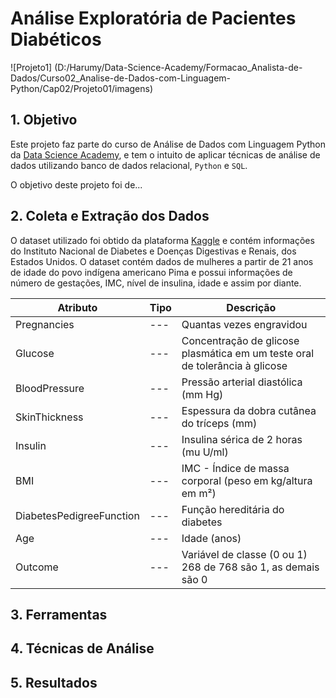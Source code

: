 # Análise Exploratória de Pacientes Diabéticos

![Projeto1] (D:/Harumy/Data-Science-Academy/Formacao_Analista-de-Dados/Curso02_Analise-de-Dados-com-Linguagem-Python/Cap02/Projeto01/imagens)

## 1. Objetivo

Este projeto faz parte do curso de Análise de Dados com Linguagem Python da [Data Science Academy](https://www.datascienceacademy.com.br/start), e tem o intuito de aplicar técnicas de análise de dados utilizando banco de dados relacional, `Python` e `SQL`.

O objetivo deste projeto foi de...

## 2. Coleta e Extração dos Dados

O dataset utilizado foi obtido da plataforma [Kaggle](https://www.kaggle.com/datasets/uciml/pima-indians-diabetes-database) e contém informações do Instituto Nacional de Diabetes e Doenças Digestivas e Renais, dos Estados Unidos. O dataset contém dados de mulheres a partir de 21 anos de idade do povo indígena americano Pima e possui informações de número de gestações, IMC, nível de insulina, idade e assim por diante.

| Atributo | Tipo | Descrição |
|--- |--- |--- |
| Pregnancies |--- | Quantas vezes engravidou
| Glucose |--- | Concentração de glicose plasmática em um teste oral de tolerância à glicose
| BloodPressure |--- | Pressão arterial diastólica (mm Hg)
| SkinThickness |--- | Espessura da dobra cutânea do tríceps (mm)
| Insulin |--- | Insulina sérica de 2 horas (mu U/ml)
| BMI |--- | IMC - Índice de massa corporal (peso em kg/altura em m²)
| DiabetesPedigreeFunction |--- | Função hereditária do diabetes
| Age |--- | Idade (anos)
| Outcome |--- | Variável de classe (0 ou 1) 268 de 768 são 1, as demais são 0

## 3. Ferramentas

## 4. Técnicas de Análise

## 5. Resultados

<!--- Comentários - Plano de análise de dados

1. Definição do objetivo (O que queremos analisar? Quais perguntas devem ser respondidas?)
2. Coleta e extração dos dados
3. Escolha das ferramentas
4. Aplicação das técnicas de análise (análise exploratória, estatística descritiva, agregação, sumarização, estatística inferencial, mineração de dados, ML etc.)
5. Entrega dos resultados (relatórios, gráficos, tabelas, etc.)
-->
 
